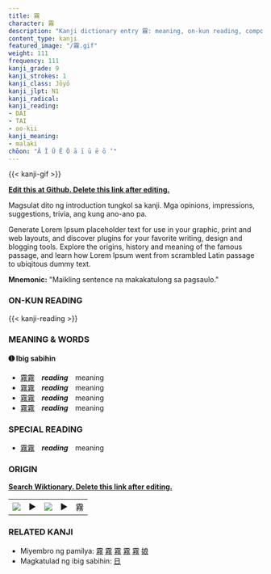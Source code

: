 ```yaml
---
title: 霧
character: 霧
description: "Kanji dictionary entry 霧: meaning, on-kun reading, compounds, origin, related kanji"
content_type: kanji
featured_image: "/霧.gif"
weight: 111
frequency: 111
kanji_grade: 9
kanji_strokes: 1
kanji_class: Jōyō
kanji_jlpt: N1
kanji_radical: 
kanji_reading: 
- DAI
- TAI
- oo-kii
kanji_meaning:
- malaki
chōon: "Ā Ī Ū Ē Ō ā ī ū ē ō ’"
---
```

[//]: # (Don't edit the line below. Kanji animated GIF code is automatically generated.)
{{< kanji-gif >}}

[//]: # (Edit below this line.)

**[Edit this at Github. Delete this link after editing.](https://github.com/tim0g/tim/tree/main/content/kanji/霧/index.md)**

Magsulat dito ng introduction tungkol sa kanji. Mga opinions, impressions, suggestions, trivia, ang kung ano-ano pa.

Generate Lorem Ipsum placeholder text for use in your graphic, print and web layouts, and discover plugins for your favorite writing, design and blogging tools. Explore the origins, history and meaning of the famous passage, and learn how Lorem Ipsum went from scrambled Latin passage to ubiqitous dummy text.
 
**Mnemonic:** "Maikling sentence na makakatulong sa pagsaulo."

### ON-KUN READING

[//]: # (Don't edit the line below. ON-KUN READING code is automatically generated.)
{{< kanji-reading >}}

### MEANING & WORDS

#### ➊ **Ibig sabihin**
  - [霧](../霧)[霧](../霧)　***reading***　meaning
  - [霧](../霧)[霧](../霧)　***reading***　meaning
  - [霧](../霧)[霧](../霧)　***reading***　meaning
  - [霧](../霧)[霧](../霧)　***reading***　meaning

### SPECIAL READING
  - [霧](../霧)[霧](../霧)　***reading***　meaning

### ORIGIN

**[Search Wiktionary. Delete this link after editing.](https://wiktionary.org/wiki/霧)**
<table class="kanji-table"><tr><td>
<img src="60px-霧-bronze.svg.png">
</td><td>▶</td><td>
<img src="60px-霧-oracle.svg.png">
</td><td>▶</td>
<td class="kanji-origin">霧</td>
</tr></table>

### RELATED KANJI
- Miyembro ng pamilya: [霧](../霧) [霧](../霧) [霧](../霧) [霧](../霧) [霧](../霧) [娘](../娘)
- Magkatulad ng ibig sabihin: [日](../日)
